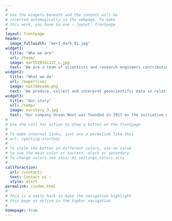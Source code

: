```yaml
---
#
# Use the widgets beneath and the content will be
# inserted automagically in the webpage. To make
# this work, you have to use › layout: frontpage
#
layout: frontpage
header:
  image_fullwidth: "mer3_dark_01.jpg"
widget1:
  title: "Who we are"
  url: /team/
  image: earth20161122_c.jpg
  text: 'We are a team of scientists and research engineers contributing to fundamental and applied research projects on the oceans and inland waters. [...]'
widget2:
  title: "What we do"
  url: /expertise/
  image: natl60zoom.png
  text: 'We produce, collect and interpret geoscientific data in relation to the ocean and inland waters. [...]'
widget3:
  title: "Our story"
  url: /temp/
  image: ourstory_3.jpg
  text: 'Our company Ocean Next was founded in 2017 on the initiative of Jacques Verron, oceanographer and expert in data assimilation for  operational oceanography. [...]'
#
# Use the call for action to show a button on the frontpage
#
# To make internal links, just use a permalink like this
# url: /getting-started/
#
# To style the button in different colors, use no value
# to use the main color or success, alert or secondary.
# To change colors see sass/_01_settings_colors.scss
#
callforaction:
  url: /contact/
  text: Contact us ›
  style: alert
permalink: /index.html
#
# This is a nasty hack to make the navigation highlight
# this page as active in the topbar navigation
#
homepage: true
---
```

